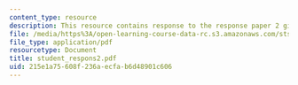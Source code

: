 ```yaml
---
content_type: resource
description: This resource contains response to the response paper 2 given as assignment.
file: /media/https%3A/open-learning-course-data-rc.s3.amazonaws.com/sts-s28-godzilla-and-the-bullet-train-technology-and-culture-in-modern-japan-fall-2005/215e1a75608f236aecfab6d48901c606_student_respons2.pdf
file_type: application/pdf
resourcetype: Document
title: student_respons2.pdf
uid: 215e1a75-608f-236a-ecfa-b6d48901c606
---
```

